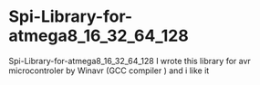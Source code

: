 # Spi-Library-for-atmega8_16_32_64_128
Spi-Library-for-atmega8_16_32_64_128 I wrote this library for avr microcontroler  by  Winavr (GCC compiler ) and i like it
